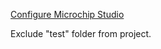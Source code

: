 [Configure Microchip Studio](https://microchipsupport.force.com/s/article/Add-multiple-files-and-folders-to-existing-project-in-Atmel-Studio6)

Exclude "test" folder from project.
